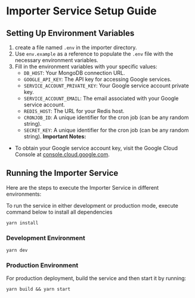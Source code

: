 # Importer Service Setup Guide

## Setting Up Environment Variables

1. create a file named `.env` in the importer directory.
2. Use `env.example` as a reference to populate the `.env` file with the necessary environment variables.
3. Fill in the environment variables with your specific values:
   - `DB_HOST`: Your MongoDB connection URL.
   - `GOOGLE_API_KEY`: The API key for accessing Google services.
   - `SERVICE_ACCOUNT_PRIVATE_KEY`: Your Google service account private key.
   - `SERVICE_ACCOUNT_EMAIL`: The email associated with your Google service account.
   - `REDIS_HOST`: The URL for your Redis host.
   - `CRONJOB_ID`: A unique identifier for the cron job (can be any random string).
   - `SECRET_KEY`: A unique identifier for the cron job (can be any random string).
     **Important Notes:**

- To obtain your Google service account key, visit the Google Cloud Console at [console.cloud.google.com](https://console.cloud.google.com/).

## Running the Importer Service

Here are the steps to execute the Importer Service in different environments:

To run the service in either development or production mode, execute command below to install all dependencies

```
yarn install
```

### Development Environment

```
yarn dev
```

### Production Environment

For production deployment, build the service and then start it by running:

```
yarn build && yarn start
```
